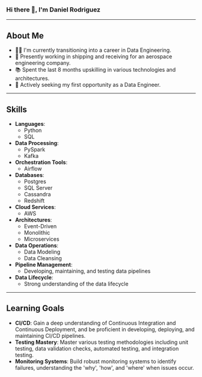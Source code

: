 ### Hi there 👋, I'm Daniel Rodriguez

---

## About Me
- 👨‍💻 I'm currently transitioning into a career in Data Engineering.
- 🚀 Presently working in shipping and receiving for an aerospace engineering company.
- 📚 Spent the last 8 months upskilling in various technologies and architectures.
- 🌱 Actively seeking my first opportunity as a Data Engineer.

---

## Skills
- **Languages**: 
  - Python 
  - SQL
- **Data Processing**: 
  - PySpark 
  - Kafka
- **Orchestration Tools**: 
  - Airflow
- **Databases**: 
  - Postgres 
  - SQL Server 
  - Cassandra 
  - Redshift
- **Cloud Services**: 
  - AWS
- **Architectures**: 
  - Event-Driven 
  - Monolithic 
  - Microservices
- **Data Operations**: 
  - Data Modeling 
  - Data Cleansing
- **Pipeline Management**: 
  - Developing, maintaining, and testing data pipelines
- **Data Lifecycle**: 
  - Strong understanding of the data lifecycle 

---

## Learning Goals
- **CI/CD**: Gain a deep understanding of Continuous Integration and Continuous Deployment, and be proficient in developing, deploying, and maintaining CI/CD pipelines.
- **Testing Mastery**: Master various testing methodologies including unit testing, data validation checks, automated testing, and integration testing.
- **Monitoring Systems**: Build robust monitoring systems to identify failures, understanding the 'why', 'how', and 'where' when issues occur.

<!--
**danielde720/danielde720** is a ✨ _special_ ✨ repository because its `README.md` (this file) appears on your GitHub profile.

Here are some ideas to get you started:

- 🔭 I’m currently working on ...
- 🌱 I’m currently learning ...
- 👯 I’m looking to collaborate on ...
- 🤔 I’m looking for help with ...
- 💬 Ask me about ...
- 📫 How to reach me: ...
- 😄 Pronouns: ...
- ⚡ Fun fact: ...
-->
